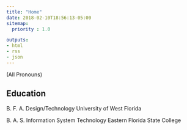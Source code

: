 ```yaml
---
title: "Home"
date: 2018-02-10T18:56:13-05:00
sitemap:
  priority : 1.0

outputs:
- html
- rss
- json
---
```

(All Pronouns)

## Education

B. F. A. Design/Technology University of West Florida

B. A. S. Information System Technology Eastern Florida State College

